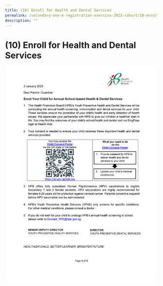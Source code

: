 ```yaml
---
title: (10) Enroll for Health and Dental Services
permalink: /secondary-one-e-registration-exercise-2023-cohort/10-enroll-for-health-and-dental-services/
description: ""
---
```

# **(10) Enroll for Health and Dental Services**

![](/images/HPB%20Letter%20to%20S1%20Parents_Page_1.jpg)